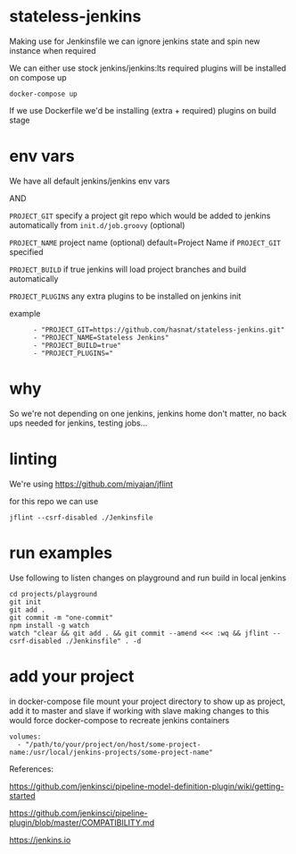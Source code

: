 # stateless-jenkins

Making use for Jenkinsfile we can ignore jenkins state and spin new instance when required

We can either use stock jenkins/jenkins:lts
required plugins will be installed on compose up

```
docker-compose up
```

If we use Dockerfile we'd be installing (extra + required) plugins on build stage


# env vars

We have all default jenkins/jenkins env vars

AND 

`PROJECT_GIT` specify a project git repo which would be added to jenkins automatically from `init.d/job.groovy` (optional)

`PROJECT_NAME` project name (optional) default=Project Name if `PROJECT_GIT` specified

`PROJECT_BUILD` if true jenkins will load project branches and build automatically

`PROJECT_PLUGINS` any extra plugins to be installed on jenkins init

example
```
      - "PROJECT_GIT=https://github.com/hasnat/stateless-jenkins.git"
      - "PROJECT_NAME=Stateless Jenkins"
      - "PROJECT_BUILD=true"
      - "PROJECT_PLUGINS="
```


# why

So we're not depending on one jenkins, jenkins home don't matter, no back ups needed for jenkins, testing jobs...


# linting
We're using https://github.com/miyajan/jflint 

for this repo we can use
```
jflint --csrf-disabled ./Jenkinsfile
``` 


# run examples
Use following to listen changes on playground and run build in local jenkins
```
cd projects/playground
git init
git add .
git commit -m "one-commit"
npm install -g watch
watch "clear && git add . && git commit --amend <<< :wq && jflint --csrf-disabled ./Jenkinsfile" . -d
```

# add your project
in docker-compose file mount your project directory to show up as project, add it to master and slave if working with slave
making changes to this would force docker-compose to recreate jenkins containers
```
volumes:
  - "/path/to/your/project/on/host/some-project-name:/usr/local/jenkins-projects/some-project-name"
```

References:

https://github.com/jenkinsci/pipeline-model-definition-plugin/wiki/getting-started

https://github.com/jenkinsci/pipeline-plugin/blob/master/COMPATIBILITY.md

https://jenkins.io

